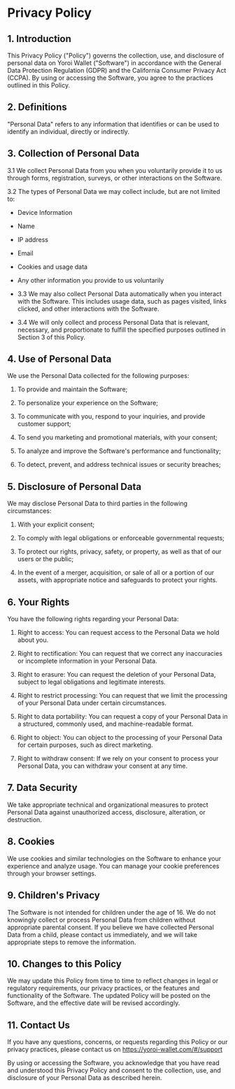 # Privacy Policy

## 1. Introduction

This Privacy Policy ("Policy") governs the collection, use, and disclosure of personal data on Yoroi Wallet ("Software") in accordance with the General Data Protection Regulation (GDPR) and the California Consumer Privacy Act (CCPA). By using or accessing the Software, you agree to the practices outlined in this Policy.

## 2. Definitions

"Personal Data" refers to any information that identifies or can be used to identify an individual, directly or indirectly.

## 3. Collection of Personal Data

3.1 We collect Personal Data from you when you voluntarily provide it to us through forms, registration, surveys, or other interactions on the Software.

3.2 The types of Personal Data we may collect include, but are not limited to:

  *   Device Information

  *   Name

  *   IP address

  *   Email

  *   Cookies and usage data

  *   Any other information you provide to us voluntarily


- 3.3 We may also collect Personal Data automatically when you interact with the Software. This includes usage data, such as pages visited, links clicked, and other interactions with the Software.

- 3.4 We will only collect and process Personal Data that is relevant, necessary, and proportionate to fulfill the specified purposes outlined in Section 3 of this Policy.

## 4. Use of Personal Data

We use the Personal Data collected for the following purposes:

1.  To provide and maintain the Software;

2.  To personalize your experience on the Software;

3.  To communicate with you, respond to your inquiries, and provide customer support;

4.  To send you marketing and promotional materials, with your consent;

5.  To analyze and improve the Software's performance and functionality;

6.  To detect, prevent, and address technical issues or security breaches;


## 5. Disclosure of Personal Data

We may disclose Personal Data to third parties in the following circumstances:

1.  With your explicit consent;

2.  To comply with legal obligations or enforceable governmental requests;

3.  To protect our rights, privacy, safety, or property, as well as that of our users or the public; 
    
4.  In the event of a merger, acquisition, or sale of all or a portion of our assets, with appropriate notice and safeguards to protect your rights.


## 6. Your Rights

You have the following rights regarding your Personal Data:

1.  Right to access: You can request access to the Personal Data we hold about you.

2.  Right to rectification: You can request that we correct any inaccuracies or incomplete information in your Personal Data.

3.  Right to erasure: You can request the deletion of your Personal Data, subject to legal obligations and legitimate interests.

4.  Right to restrict processing: You can request that we limit the processing of your Personal Data under certain circumstances.

5.  Right to data portability: You can request a copy of your Personal Data in a structured, commonly used, and machine-readable format.

6.  Right to object: You can object to the processing of your Personal Data for certain purposes, such as direct marketing.

7.  Right to withdraw consent: If we rely on your consent to process your Personal Data, you can withdraw your consent at any time.


## 7. Data Security

We take appropriate technical and organizational measures to protect Personal Data against unauthorized access, disclosure, alteration, or destruction.

## 8. Cookies

We use cookies and similar technologies on the Software to enhance your experience and analyze usage. You can manage your cookie preferences through your browser settings.

## 9. Children's Privacy

The Software is not intended for children under the age of 16. We do not knowingly collect or process Personal Data from children without appropriate parental consent. If you believe we have collected Personal Data from a child, please contact us immediately, and we will take appropriate steps to remove the information.

## 10. Changes to this Policy

We may update this Policy from time to time to reflect changes in legal or regulatory requirements, our privacy practices, or the features and functionality of the Software. The updated Policy will be posted on the Software, and the effective date will be revised accordingly.

## 11. Contact Us

If you have any questions, concerns, or requests regarding this Policy or our privacy practices, please contact us on https://yoroi-wallet.com/#/support

By using or accessing the Software, you acknowledge that you have read and understood this Privacy Policy and consent to the collection, use, and disclosure of your Personal Data as described herein.